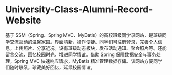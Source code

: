 # University-Class-Alumni-Record-Website
基于 SSM（Spring、Spring MVC、MyBatis）的高校班级同学录网站，是班级同学交流互动的温馨家园。界面清新，操作便捷。同学们可注册登录，完善个人信息，上传照片、分享近况。设有班级动态板块，发布活动通知、聚会照片等。还能留言交流，回忆校园时光，增进同学情谊。借助 Spring 保障数据安全与事务处理，Spring MVC 快速响应请求，MyBatis 精准管理数据存储。该网站方便同学们随时联系，珍藏美好回忆，延续校园情谊。 
